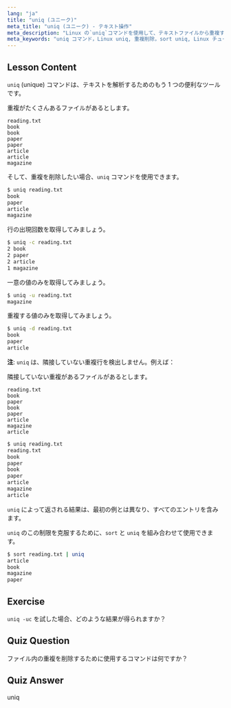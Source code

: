 ```yaml
---
lang: "ja"
title: "uniq (ユニーク)"
meta_title: "uniq (ユニーク) - テキスト操作"
meta_description: "Linux の`uniq`コマンドを使用して、テキストファイルから重複する行を削除する方法を学びます。-c、-u、-d などのオプションを発見し、`sort`と組み合わせて効果的なデータクリーンアップを行う方法を学びましょう。"
meta_keywords: "uniq コマンド，Linux uniq, 重複削除，sort uniq, Linux チュートリアル，テキスト処理，初心者 Linux, Linux ガイド"
---
```


## Lesson Content

`uniq` (unique) コマンドは、テキストを解析するためのもう 1 つの便利なツールです。

重複がたくさんあるファイルがあるとします。

```plaintext
reading.txt
book
book
paper
paper
article
article
magazine
```

そして、重複を削除したい場合、`uniq` コマンドを使用できます。

```bash
$ uniq reading.txt
book
paper
article
magazine
```

行の出現回数を取得してみましょう。

```bash
$ uniq -c reading.txt
2 book
2 paper
2 article
1 magazine
```

一意の値のみを取得してみましょう。

```bash
$ uniq -u reading.txt
magazine
```

重複する値のみを取得してみましょう。

```bash
$ uniq -d reading.txt
book
paper
article
```

**注**: `uniq` は、隣接していない重複行を検出しません。例えば：

隣接していない重複があるファイルがあるとします。

```plaintext
reading.txt
book
paper
book
paper
article
magazine
article
```

```bash
$ uniq reading.txt
reading.txt
book
paper
book
paper
article
magazine
article
```

`uniq` によって返される結果は、最初の例とは異なり、すべてのエントリを含みます。

`uniq` のこの制限を克服するために、`sort` と `uniq` を組み合わせて使用できます。

```bash
$ sort reading.txt | uniq
article
book
magazine
paper
```

## Exercise

`uniq -uc` を試した場合、どのような結果が得られますか？

## Quiz Question

ファイル内の重複を削除するために使用するコマンドは何ですか？

## Quiz Answer

uniq
